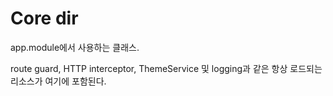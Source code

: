 # Core dir

app.module에서 사용하는 클래스.

route guard, HTTP interceptor, ThemeService 및 logging과 같은 항상 로드되는 리소스가 여기에 포함된다.


